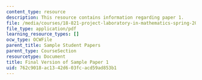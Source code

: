 ```yaml
---
content_type: resource
description: This resource contains information regarding paper 1.
file: /media/courses/18-821-project-laboratory-in-mathematics-spring-2013/762c9018ac1342d603fcacd59ad853b1_MIT18_821S13_paper1-final.pdf
file_type: application/pdf
learning_resource_types: []
ocw_type: OCWFile
parent_title: Sample Student Papers
parent_type: CourseSection
resourcetype: Document
title: Final Version of Sample Paper 1
uid: 762c9018-ac13-42d6-03fc-acd59ad853b1
---
```


